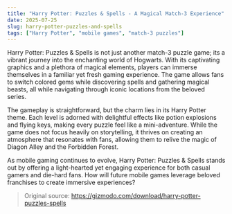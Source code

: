```yaml
---
title: "Harry Potter: Puzzles & Spells - A Magical Match-3 Experience"
date: 2025-07-25
slug: harry-potter-puzzles-and-spells
tags: ["Harry Potter", "mobile games", "match-3 puzzles"]
---
```


Harry Potter: Puzzles & Spells is not just another match-3 puzzle game; its a vibrant journey into the enchanting world of Hogwarts. With its captivating graphics and a plethora of magical elements, players can immerse themselves in a familiar yet fresh gaming experience. The game allows fans to switch colored gems while discovering spells and gathering magical beasts, all while navigating through iconic locations from the beloved series.

The gameplay is straightforward, but the charm lies in its Harry Potter theme. Each level is adorned with delightful effects like potion explosions and flying keys, making every puzzle feel like a mini-adventure. While the game does not focus heavily on storytelling, it thrives on creating an atmosphere that resonates with fans, allowing them to relive the magic of Diagon Alley and the Forbidden Forest.

As mobile gaming continues to evolve, Harry Potter: Puzzles & Spells stands out by offering a light-hearted yet engaging experience for both casual gamers and die-hard fans. How will future mobile games leverage beloved franchises to create immersive experiences?
> Original source: https://gizmodo.com/download/harry-potter-puzzles-spells